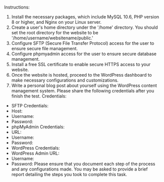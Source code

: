 Instructions:
1. Install the necessary packages, which include MySQL 10.6, PHP version 8 or higher, and
Nginx on your Linux server.
2. Create a user's home directory under the '/home' directory. You should set the root directory
for the website to be '/home/username/websitename/public.'
3. Configure SFTP (Secure File Transfer Protocol) access for the user to ensure secure file
management.
4. Configure phpmyadmin access for the user to ensure secure database management.
4. Install a free SSL certificate to enable secure HTTPS access to your website.
5. Once the website is hosted, proceed to the WordPress dashboard to make necessary
configurations and customizations.
6. Write a personal blog post about yourself using the WordPress content management system.
Please share the following credentials after you finish the test.
Credentials:
- SFTP Credentials:
- Host:
- Username:
- Password:
- phpMyAdmin Credentials:
- URL:
- Username:
- Password:
- WordPress Credentials:
- WordPress Admin URL:
- Username:
- Password:
Please ensure that you document each step of the process and any configurations made. You
may be asked to provide a brief report detailing the steps you took to complete this task.
